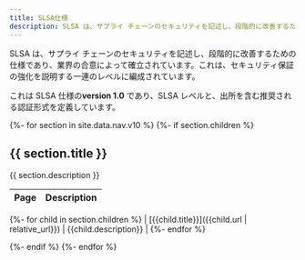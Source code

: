 ```yaml
---
title: SLSA仕様
description: SLSA は、サプライ チェーンのセキュリティを記述し、段階的に改善するための仕様であり、業界の合意によって確立されています。これは、セキュリティ保証の強化を説明する一連のレベルに編成されています。これは SLSA 仕様の**version 1.0** であり、SLSA レベルを定義します。
---
```


SLSA は、サプライ チェーンのセキュリティを記述し、段階的に改善するための仕様であり、業界の合意によって確立されています。これは、セキュリティ保証の強化を説明する一連のレベルに編成されています。

これは SLSA 仕様の**version 1.0** であり、SLSA レベルと、出所を含む推奨される認証形式を定義しています。

{%- for section in site.data.nav.v10 %}
{%- if section.children %}

## {{ section.title }}

{{ section.description }}

| Page | Description |
| ---- | ----------- |
{%- for child in section.children %}
| [{{child.title}}]({{child.url | relative_url}}) | {{child.description}} |
{%- endfor %}

{%- endif %}
{%- endfor %}
